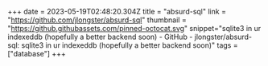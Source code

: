 +++
date = 2023-05-19T02:48:20.304Z
title = "absurd-sql"
link = "https://github.com/jlongster/absurd-sql"
thumbnail = "https://github.githubassets.com/pinned-octocat.svg"
snippet="sqlite3 in ur indexeddb (hopefully a better backend soon) - GitHub - jlongster/absurd-sql: sqlite3 in ur indexeddb (hopefully a better backend soon)"
tags = ["database"]
+++
